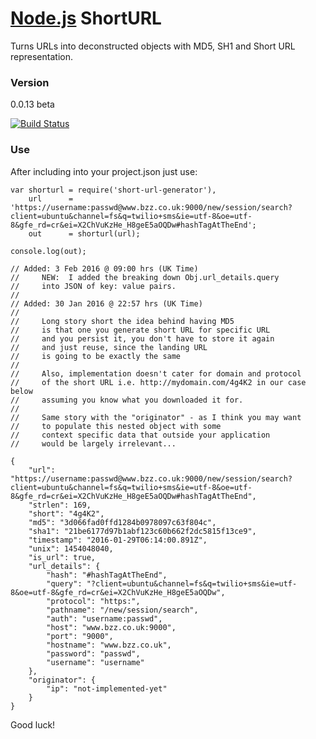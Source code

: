 # [Node.js](https://nodejs.org/en/) ShortURL

Turns URLs into deconstructed objects with MD5, SH1 and Short URL representation.

### Version
0.0.13 beta

[![Build Status](https://travis-ci.org/martinswiderski/short-url-generator.svg?branch=master)](https://travis-ci.org/martinswiderski/short-url-generator)

### Use

After including into your project.json just use:

```
var shorturl = require('short-url-generator'),
    url      = 'https://username:passwd@www.bzz.co.uk:9000/new/session/search?client=ubuntu&channel=fs&q=twilio+sms&ie=utf-8&oe=utf-8&gfe_rd=cr&ei=X2ChVuKzHe_H8geE5aOQDw#hashTagAtTheEnd';
    out      = shorturl(url);
    
console.log(out);

// Added: 3 Feb 2016 @ 09:00 hrs (UK Time)
//     NEW:  I added the breaking down Obj.url_details.query 
//     into JSON of key: value pairs.
// 
// Added: 30 Jan 2016 @ 22:57 hrs (UK Time)
//
//     Long story short the idea behind having MD5 
//     is that one you generate short URL for specific URL
//     and you persist it, you don't have to store it again 
//     and just reuse, since the landing URL
//     is going to be exactly the same
//
//     Also, implementation doesn't cater for domain and protocol 
//     of the short URL i.e. http://mydomain.com/4g4K2 in our case below
//     assuming you know what you downloaded it for.
// 
//     Same story with the "originator" - as I think you may want 
//     to populate this nested object with some
//     context specific data that outside your application 
//     would be largely irrelevant... 

{
	"url": "https://username:passwd@www.bzz.co.uk:9000/new/session/search?client=ubuntu&channel=fs&q=twilio+sms&ie=utf-8&oe=utf-8&gfe_rd=cr&ei=X2ChVuKzHe_H8geE5aOQDw#hashTagAtTheEnd",
	"strlen": 169,
	"short": "4g4K2",
	"md5": "3d066fad0ffd1284b0978097c63f804c",
	"sha1": "21be6177d97b1abf123c60b662f2dc5815f13ce9",
	"timestamp": "2016-01-29T06:14:00.891Z",
	"unix": 1454048040,
	"is_url": true,
	"url_details": {
		"hash": "#hashTagAtTheEnd",
		"query": "?client=ubuntu&channel=fs&q=twilio+sms&ie=utf-8&oe=utf-8&gfe_rd=cr&ei=X2ChVuKzHe_H8geE5aOQDw",
		"protocol": "https:",
		"pathname": "/new/session/search",
		"auth": "username:passwd",
		"host": "www.bzz.co.uk:9000",
		"port": "9000",
		"hostname": "www.bzz.co.uk",
		"password": "passwd",
		"username": "username"
	},
	"originator": {
		"ip": "not-implemented-yet"
	}
}

```

Good luck!
